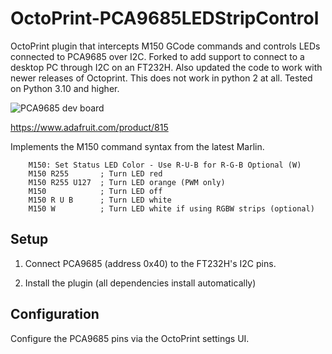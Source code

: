 # OctoPrint-PCA9685LEDStripControl

OctoPrint plugin that intercepts M150 GCode commands and controls LEDs connected to PCA9685 over I2C. Forked to add support to connect 
to a desktop PC through I2C on an FT232H. Also updated the code to work with newer releases of Octoprint. This does not work in python 2 at all. Tested on Python 3.10 and higher.

![PCA9685 dev board](https://cdn-shop.adafruit.com/970x728/815-05.jpg)

https://www.adafruit.com/product/815

Implements the M150 command syntax from the latest Marlin.

        M150: Set Status LED Color - Use R-U-B for R-G-B Optional (W)
        M150 R255       ; Turn LED red
        M150 R255 U127  ; Turn LED orange (PWM only)
        M150            ; Turn LED off
        M150 R U B      ; Turn LED white
        M150 W          ; Turn LED white if using RGBW strips (optional)

## Setup

1. Connect PCA9685 (address 0x40) to the FT232H's I2C pins.

2. Install the plugin (all dependencies install automatically)

## Configuration

Configure the PCA9685 pins via the OctoPrint settings UI.
